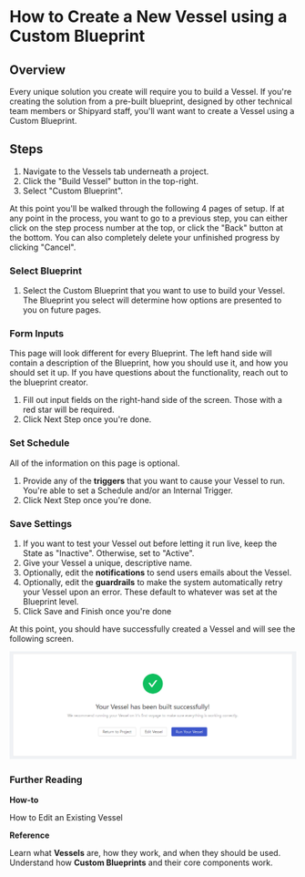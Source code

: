 # How to Create a New Vessel using a Custom Blueprint

## Overview

Every unique solution you create will require you to build a Vessel. If you're creating the solution from a pre-built blueprint, designed by other technical team members or Shipyard staff, you'll want want to create a Vessel using a Custom Blueprint.

## Steps

1. Navigate to the Vessels tab underneath a project.
2. Click the "Build Vessel" button in the top-right.
3. Select "Custom Blueprint". 

At this point you'll be walked through the following 4 pages of setup. If at any point in the process, you want to go to a previous step, you can either click on the step process number at the top, or click the "Back" button at the bottom. You can also completely delete your unfinished progress by clicking "Cancel".

### **Select Blueprint**

1. Select the Custom Blueprint that you want to use to build your Vessel. The Blueprint you select will determine how options are presented to you on future pages.

### **Form Inputs**

This page will look different for every Blueprint. The left hand side will contain a description of the Blueprint, how you should use it, and how you should set it up. If you have questions about the functionality, reach out to the blueprint creator.

1. Fill out input fields on the right-hand side of the screen. Those with a red star will be required.
2. Click Next Step once you're done.

### **Set Schedule**

All of the information on this page is optional.

1. Provide any of the **triggers** that you want to cause your Vessel to run. You're able to set a Schedule and/or an Internal Trigger. 
2. Click Next Step once you're done.

### **Save Settings**

1. If you want to test your Vessel out before letting it run live, keep the State as "Inactive". Otherwise, set to "Active".
2. Give your Vessel a unique, descriptive name.
3. Optionally, edit the **notifications** to send users emails about the Vessel.
4. Optionally, edit the **guardrails** to make the system automatically retry your Vessel upon an error. These default to whatever was set at the Blueprint level.
5. Click Save and Finish once you're done

At this point, you should have successfully created a Vessel and will see the following screen.

![](../../.gitbook/assets/image%20%281%29.png)

### Further Reading <a id="further-reading"></a>

**How-to**

How to Edit an Existing Vessel

**Reference**

Learn what **Vessels** are, how they work, and when they should be used.  
Understand how **Custom Blueprints** and their core components work.



